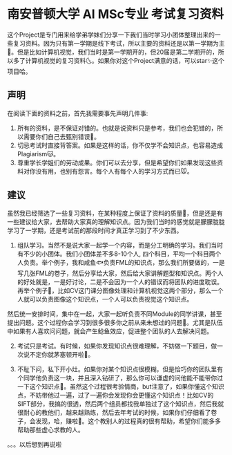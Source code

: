 # 南安普顿大学 AI MSc专业 考试复习资料
这个Project是专门用来给学弟学妹们分享一下我们当时学习小团体整理出来的一些复习资料。因为只有第一学期是线下考试，所以主要的资料还是以第一学期为主🌚。但是比如计算机视觉，我们当时是第一学期开的，但20届是第二学期开的，所以多了计算机视觉的复习资料🌜。如果你对这个Project满意的话，可以star✨这个项目哈。

## 声明
在阅读下面的资料之前，首先我需要事先声明几件事:
1. 所有的资料，是不保证对错的。也就是说资料只是参考，我们也会犯错的，所以需要你们自己去甄别错误🐶。
2. 切忌考试时直接背答案。如果是这样的话，你不仅学不会知识点，也容易造成 Plagiarism🐱。
3. 尊重学长学姐们的劳动成果。你们可以去分享，但是希望你们如果发现这些资料对你没有用，也别有怨言。每个人有每个人的学习方式而已🐭。

## 建议
虽然我已经筛选了一些复习资料，在某种程度上保证了资料的质量🌚，但是还是有一些建议给大家，去帮助大家真的理解知识点。因为我们当时的感觉就是朦朦胧胧学习了一学期，还是考试前的那段时间才真正学习到了不少东西。
1. 组队学习。当然不是说大家一起学一个内容，而是分工明确的学习。我们当时有不少的小团体。我们小团体差不多8-10个人, 四个科目，平均一个科目两个人负责。举个例子，我和咸鱼🐟负责FML的知识点，那么我们所要做的，一是写几张FML的卷子，然后分享给大家，然后给大家讲解题型和知识点。两个人的好处就是，一是好讨论，二是不会因为一个人的错误而将团队的进度耽误。再举个例子🌰，比如CV这门课分图像处理和计算机视觉这两个部分，那么一个人就可以负责图像这个知识点，一个人可以负责视觉这个知识点。

然后统一安排时间，集中在一起，大家一起听负责不同Module的同学讲课，甚至提出问题。这个过程你会学习到很多很多你之前从来未想过的问题🌝。尤其是队伍中如果有人喜欢问问题，就会产生鲶鱼效应，促进整个团队的人去解决问题。

2. 考试只是考试。有时候，如果你发现知识点很难理解，不妨做一下题目，做一次说不定你就茅塞顿开啦🌝。

3. 不耻下问，私下开小灶。如果你对某个知识点很模糊，但是恰巧你的团队里有个同学他负责这一块，并且深入钻研了，那么你可以谦虚的问他能不能带你过一下这个知识点🌝。虽然这个过程很考验情商，but注意了，如果你懂这个知识点，不妨带他过一遍，过了一遍你会发现你会更懂这个知识点！比如CV的SIFT部分，我搞的很透，然后两个组员都找我单独过了这个知识点，然后我就很耐心的教他们，越来越熟练，然后去年考试的时候，如果你们仔细看了卷子，会发现，哈，赚啦🤣。这个教别人的过程真的很有帮助，希望你们能多多帮助那些虚心求教的人。


。。。以后想到再说啦

